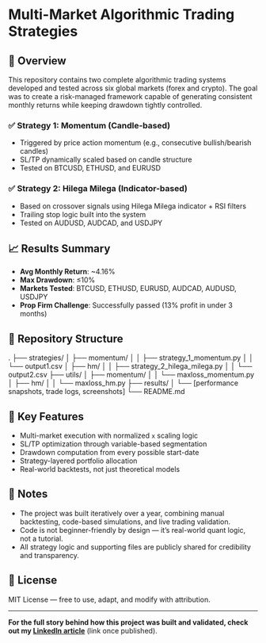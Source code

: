 # Multi-Market Algorithmic Trading Strategies

## 📌 Overview
This repository contains two complete algorithmic trading systems developed and tested across six global markets (forex and crypto). The goal was to create a risk-managed framework capable of generating consistent monthly returns while keeping drawdown tightly controlled.

### ✅ Strategy 1: Momentum (Candle-based)
- Triggered by price action momentum (e.g., consecutive bullish/bearish candles)
- SL/TP dynamically scaled based on candle structure
- Tested on BTCUSD, ETHUSD, and EURUSD

### ✅ Strategy 2: Hilega Milega (Indicator-based)
- Based on crossover signals using Hilega Milega indicator + RSI filters
- Trailing stop logic built into the system
- Tested on AUDUSD, AUDCAD, and USDJPY

## 📈 Results Summary
- **Avg Monthly Return**: ~4.16%
- **Max Drawdown**: ≤10%
- **Markets Tested**: BTCUSD, ETHUSD, EURUSD, AUDCAD, AUDUSD, USDJPY
- **Prop Firm Challenge**: Successfully passed (13% profit in under 3 months)

## 📂 Repository Structure

.
├── strategies/
│ ├── momentum/
│ │ ├── strategy_1_momentum.py
│ │ └── output1.csv
│ ├── hm/
│ │ ├── strategy_2_hilega_milega.py
│ │ └── output2.csv
├── utils/
│ ├── momentum/
│ │ └── maxloss_momentum.py
│ ├── hm/
│ │ └── maxloss_hm.py
├── results/
│ └── [performance snapshots, trade logs, screenshots]
└── README.md


## 🧠 Key Features
- Multi-market execution with normalized `x` scaling logic
- SL/TP optimization through variable-based segmentation
- Drawdown computation from every possible start-date
- Strategy-layered portfolio allocation
- Real-world backtests, not just theoretical models

## 📢 Notes
- The project was built iteratively over a year, combining manual backtesting, code-based simulations, and live trading validation.
- Code is not beginner-friendly by design — it’s real-world quant logic, not a tutorial.
- All strategy logic and supporting files are publicly shared for credibility and transparency.

## 📜 License
MIT License — free to use, adapt, and modify with attribution.

---

**For the full story behind how this project was built and validated, check out my [LinkedIn article](#)** (link once published).

